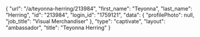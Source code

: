 {
    "url": "\/a\/teyonna-herring\/213984",
    "first_name": "Teyonna",
    "last_name": "Herring",
    "id": "213984",
    "login_id": "1759121",
    "data": {
        "profilePhoto": null,
        "job_title": "Visual Merchandiser"
    },
    "type": "captivate",
    "layout": "ambassador",
    "title": "Teyonna Herring"
}
